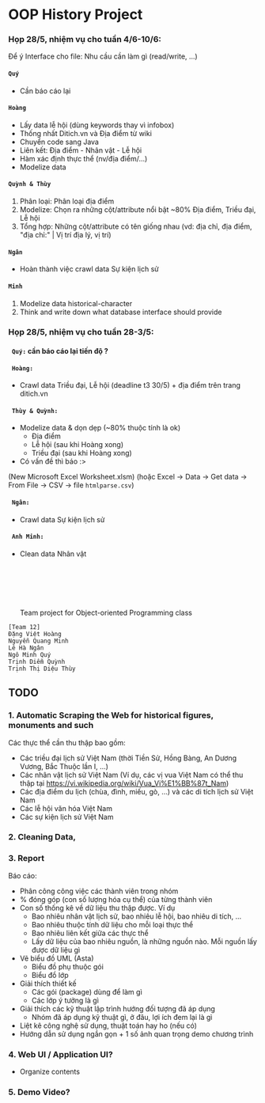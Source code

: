 # OOP History Project


### Họp 28/5, nhiệm vụ cho tuần **4/6-10/6**:
Để ý Interface cho file: Nhu cầu cần làm gì (read/write, ...)

#### `Quý`
- Cần báo cáo lại

#### `Hoàng`
- Lấy data lễ hội (dùng keywords thay vì infobox)
- Thống nhất Ditich.vn và Địa điểm từ wiki
- Chuyển code sang Java
- Liên kết: Địa điểm - Nhân vật - Lễ hội
- Hàm xác định thực thể (nv/địa điểm/...)
- Modelize data

#### `Quỳnh & Thùy`
1. Phân loại: Phân loại địa điểm
2. Modelize: 
	Chọn ra những cột/attribute nổi bật ~80%
	Địa điểm, Triều đại, Lễ hội
3. Tổng hợp: Những cột/attribute có tên giống nhau
	(vd: địa chỉ, địa điểm, "địa chỉ:" | Vị trí địa lý, vị trí)

#### `Ngân`
- Hoàn thành việc crawl data Sự kiện lịch sử

#### `Minh`
1. Modelize data historical-character
2. Think and write down what database interface should provide



### Họp 28/5, nhiệm vụ cho tuần 28-3/5:

#### ` Quý:` cần báo cáo lại tiến độ ?

#### ` Hoàng:`
- Crawl data Triều đại, Lễ hội (deadline t3 30/5) + địa điểm trên trang ditich.vn

#### ` Thùy & Quỳnh:`
- Modelize data & dọn dẹp (~80% thuộc tính là ok)
	+ Địa điểm
	+ Lễ hội (sau khi Hoàng xong)
	+ Triều đại (sau khi Hoàng xong)
- Có vấn đề thì báo :>

(New Microsoft Excel Worksheet.xlsm)
(hoặc Excel -> Data -> Get data -> From File -> CSV -> file `htmlparse.csv`)

#### ` Ngân:`
- Crawl data Sự kiện lịch sử

#### ` Anh Minh:`
- Clean data Nhân vật
\
\
\
\
\
\
\
Team project for Object-oriented Programming class
``` bf
[Team 12]
Đặng Việt Hoàng
Nguyễn Quang Minh
Lê Hà Ngân
Ngô Minh Quý
Trịnh Diễm Quỳnh
Trịnh Thị Diệu Thùy
```

## TODO
### 1. Automatic Scraping the Web for historical figures, monuments and such
Các thực thể cần thu thập bao gồm:
- Các triều đại lịch sử Việt Nam (thời Tiền Sử, Hồng Bàng, An Dương Vương, Bắc Thuộc lần I, …)
- Các nhân vật lịch sử Việt Nam (Ví dụ, các vị vua Việt Nam có thể thu thập tại https://vi.wikipedia.org/wiki/Vua_Vi%E1%BB%87t_Nam)
- Các địa điểm du lịch (chùa, đình, miếu, gò, …) và các di tích lịch sử Việt Nam
- Các lễ hội văn hóa Việt Nam
- Các sự kiện lịch sử Việt Nam

### 2. Cleaning Data, 

### 3. Report
Báo cáo:
- Phân công công việc các thành viên trong nhóm
- % đóng góp (con số lượng hóa cụ thể) của từng thành viên
- Con số thống kê về dữ liệu thu thập được. Ví dụ
	- Bao nhiêu nhân vật lịch sử, bao nhiêu lễ hội, bao nhiêu di tích, …
	- Bao nhiêu thuộc tính dữ liệu cho mỗi loại thực thể
	- Bao nhiêu liên kết giữa các thực thể
	- Lấy dữ liệu của bao nhiêu nguồn, là những nguồn nào. Mỗi nguồn lấy được dữ liệu gì
- Vẽ biểu đồ UML (Asta)
	- Biểu đồ phụ thuộc gói
	- Biểu đồ lớp
- Giải thích thiết kế
	- Các gói (package) dùng để làm gì
	- Các lớp ý tưởng là gì
- Giải thích các kỹ thuật lập trình hướng đối tượng đã áp dụng
	- Nhóm đã áp dụng kỹ thuật gì, ở đâu, lợi ích đem lại là gì
- Liệt kê công nghệ sử dụng, thuật toán hay ho (nếu có)
- Hướng dẫn sử dụng ngắn gọn + 1 số ảnh quan trọng demo chương trình

### 4. Web UI / Application UI?
- Organize contents

### 5. Demo Video?
